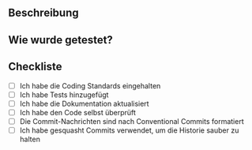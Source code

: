 ## Beschreibung

<!-- Beschreiben Sie die Änderungen -->

## Wie wurde getestet?

<!-- Beschreiben Sie, wie Sie Ihre Änderungen getestet haben -->

## Checkliste
- [ ] Ich habe die Coding Standards eingehalten
- [ ] Ich habe Tests hinzugefügt
- [ ] Ich habe die Dokumentation aktualisiert
- [ ] Ich habe den Code selbst überprüft
- [ ] Die Commit-Nachrichten sind nach Conventional Commits formatiert
- [ ] Ich habe gesquasht Commits verwendet, um die Historie sauber zu halten
